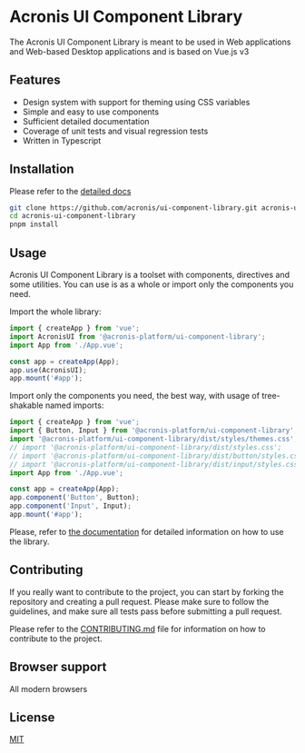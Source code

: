 # Acronis UI Component Library

The Acronis UI Component Library is meant to be used in Web applications and Web-based Desktop applications and is based on Vue.js v3

## Features

- Design system with support for theming using CSS variables
- Simple and easy to use components
- Sufficient detailed documentation
- Coverage of unit tests and visual regression tests
- Written in Typescript

## Installation

Please refer to the [detailed docs](https://acronis.github.io/ui-component-library/guide/install.html)

```bash
git clone https://github.com/acronis/ui-component-library.git acronis-ui-component-library
cd acronis-ui-component-library
pnpm install
```

## Usage

Acronis UI Component Library is a toolset with components, directives and some utilities.
You can use is as a whole or import only the components you need.

Import the whole library:

```javascript
import { createApp } from 'vue';
import AcronisUI from '@acronis-platform/ui-component-library';
import App from './App.vue';

const app = createApp(App);
app.use(AcronisUI);
app.mount('#app');
```

Import only the components you need, the best way, with usage of tree-shakable named imports:

```javascript
import { createApp } from 'vue';
import { Button, Input } from '@acronis-platform/ui-component-library';
import '@acronis-platform/ui-component-library/dist/styles/themes.css';
// import '@acronis-platform/ui-component-library/dist/styles.css';
// import '@acronis-platform/ui-component-library/dist/button/styles.css';
// import '@acronis-platform/ui-component-library/dist/input/styles.css';
import App from './App.vue';

const app = createApp(App);
app.component('Button', Button);
app.component('Input', Input);
app.mount('#app');
```

Please, refer to [the documentation](https://acronis.github.io/ui-component-library/guide/install.html#full-import) for detailed information on how to use the library.

## Contributing

If you really want to contribute to the project, you can start by forking the repository and creating a pull request.
Please make sure to follow the guidelines, and make sure all tests pass before submitting a pull request.

Please refer to the [CONTRIBUTING.md](https://github.com/acronis/ui-component-library/blob/main/CONTRIBUTING.md) file for information on how to contribute to the project.

## Browser support

All modern browsers

## License

[MIT](https://github.com/acronis/ui-component-library/blob/main/LICENSE)
